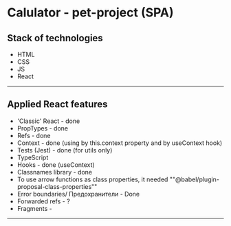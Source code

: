 # Calulator - pet-project (SPA)

## Stack of technologies

- HTML
- CSS
- JS
- React
***

## Applied React features

- 'Classic' React - done
- PropTypes - done
- Refs - done
- Context - done (using by this.context property and by useContext hook)
- Tests (Jest) - done (for utils only)
- TypeScript
- Hooks - done (useContext)
- Classnames library - done
- To use arrow functions as class properties, it needed ""@babel/plugin-proposal-class-properties""
- Error boundaries/ Предохранители - Done
- Forwarded refs - ?
- Fragments - 
***
